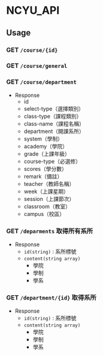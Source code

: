 # NCYU_API  

## Usage  
### GET `/course/{id}`  
### GET `/course/general`  
### GET `/course/department`
* Response
    * id
    * select-type（選擇類別）
    * class-type（課程類別）
    * class-name（課程名稱）
    * department（開課系所）
    * system（學制）
    * academy（學院）
    * grade（上課年級）
    * course-type（必選修）
    * scores（學分數）
    * remark（備註）
    * teacher（教師名稱）
    * week（上課星期）
    * session（上課節次）
    * classroom（教室）
    * campus（校區）

### GET `/deparments` 取得所有系所
* Response
    * `id(string)` : 系所標號
    * `content(string array)`
        * 學院
        * 學制
        * 學系

### GET `/department/{id}` 取得系所  
* Response
    * `id(string)` : 系所標號
    * `content(string array)`
        * 學院
        * 學制
        * 學系
